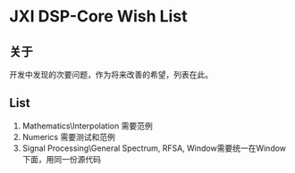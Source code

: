 # JXI DSP-Core Wish List

## 关于

开发中发现的次要问题，作为将来改善的希望，列表在此。

## List

1. Mathematics\Interpolation 需要范例
2. Numerics 需要测试和范例
3. Signal Processing\General Spectrum, RFSA, Window需要统一在Window下面，用同一份源代码

